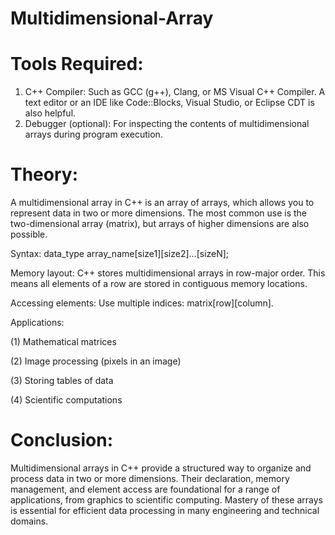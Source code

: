 # Multidimensional-Array

# Tools Required:
1) C++ Compiler: Such as GCC (g++), Clang, or MS Visual C++ Compiler. A text editor or an IDE like Code::Blocks, Visual Studio, or Eclipse CDT is also helpful.
2) Debugger (optional): For inspecting the contents of multidimensional arrays during program execution.

# Theory: 
A multidimensional array in C++ is an array of arrays, which allows you to represent data in two or more dimensions. The most common use is the two-dimensional array (matrix), but arrays of higher dimensions are also possible.

Syntax:
data_type array_name[size1][size2]...[sizeN];

Memory layout:
C++ stores multidimensional arrays in row-major order. This means all elements of a row are stored in contiguous memory locations.

Accessing elements:
Use multiple indices: matrix[row][column].

Applications:

(1) Mathematical matrices

(2) Image processing (pixels in an image)

(3) Storing tables of data

(4) Scientific computations

# Conclusion:
Multidimensional arrays in C++ provide a structured way to organize and process data in two or more dimensions. Their declaration, memory management, and element access are foundational for a range of applications, from graphics to scientific computing. Mastery of these arrays is essential for efficient data processing in many engineering and technical domains.
